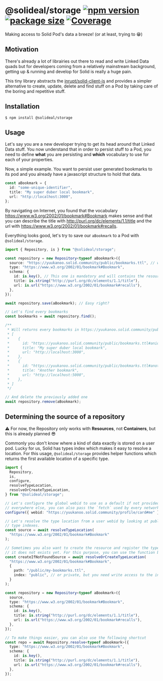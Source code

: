 # @solideal/storage [![npm version](https://badgen.net/npm/v/@solideal/storage)](https://www.npmjs.com/package/@solideal/storage) [![package size](https://badgen.net/bundlephobia/minzip/@solideal/storage)](https://bundlephobia.com/result?p=@solideal/storage) [![Coverage](https://sonarcloud.io/api/project_badges/measure?project=solideal_storage&metric=coverage)](https://sonarcloud.io/dashboard?id=solideal_storage)

Making access to Solid Pod's data a breeze! (or at least, trying to 😁)

## Motivation

There's already a lot of librairies out there to read and write Linked Data quads but for developers coming from a relatively mainstream background, getting up & running and develop for Solid is really a huge pain.

This tiny library abstracts the [inrupt/solid-client-js](https://github.com/inrupt/solid-client-js) and provides a simpler alternative to create, update, delete and find stuff on a Pod by taking care of the boring and repetitive stuff.

## Installation

```console
$ npm install @solideal/storage
```

## Usage

Let's say you are a new developer trying to get its head around that Linked Data stuff. You now understand that in order to persist stuff to a Pod, you need to define **what** you are persisting and **which** vocabulary to use for each of your properties.

Now, a simple example. You want to persist user generated bookmarks to its pod and you already have a javascript structure to hold that data.

```ts
const aBookmark = {
  id: "some-unique-identifier",
  title: "My super duber local bookmark",
  url: "http://localhost:3000",
};
```

By navigating on Internet, you found that the vocabulary https://www.w3.org/2002/01/bookmark#Bookmark makes sense and that you can describe the title with http://purl.org/dc/elements/1.1/title and the url with https://www.w3.org/2002/01/bookmark#recalls.

Everything looks good, let's try to save our `aBookmark` to a Pod with `@solideal/storage`.

```ts
import { Repository, is } from "@solideal/storage";

const repository = new Repository<typeof aBookmark>({
  source: "https://yuukanoo.solid.community/public/bookmarks.ttl", // where to store and read data
  type: "https://www.w3.org/2002/01/bookmark#Bookmark",
  schema: {
    id: is.key(), // This one is mandatory and will contains the resource location
    title: is.string("http://purl.org/dc/elements/1.1/title"),
    url: is.url("https://www.w3.org/2002/01/bookmark#recalls"),
  },
});

await repository.save(aBookmark); // Easy right?

// Let's find every bookmarks
const bookmarks = await repository.find();

/**
 * Will returns every bookmarks in https://yuukanoo.solid.community/public/bookmarks.ttl
 * [
 *    {
 *      id: "https://yuukanoo.solid.community/public/bookmarks.ttl#anid",
 *      title: "My super duber local bookmark",
 *      url: "http://localhost:3000",
 *    },
 *    {
 *      id: "https://yuukanoo.solid.community/public/bookmarks.ttl#anotherone",
 *      title: "Another bookmark",
 *      url: "http://localhost:5000",
 *    },
 * ]
 */

// And delete the previously added one
await repository.remove(aBookmark);
```

## Determining the source of a repository

⚠ For now, the Repository only works with **Resources**, not **Containers**, but this is already planned 😎

Commonly you don't know where a kind of data exactly is stored on a user pod. Lucky for us, Solid has types index which makes it easy to resolve a location. For this usage, `@solideal/storage` provides helper functions which returns the first available location of a specific type.

```ts
import {
  Repository,
  is,
  configure,
  resolveTypeLocation,
  resolveOrCreateTypeLocation,
} from "@solideal/storage";

// Let's configure the global webid to use as a default if not provided
// everywhere else, you can also pass the `fetch` used by every network calls here.
configure({ webid: "https://yuukanoo.solid.community/profile/card#me" });

// Let's resolve the type location from a user webid by looking at public/private
// type indexes.
const source = await resolveTypeLocation(
  "https://www.w3.org/2002/01/bookmark#Bookmark"
);

// Sometimes you also want to create the resource and register the type if
// it does not exists yet. For this purpose, you can use the function below
const createIfNotFoundSource = await resolveOrCreateTypeLocation(
  "https://www.w3.org/2002/01/bookmark#Bookmark",
  {
    path: "/public/my-bookmarks.ttl",
    index: "public", // or private, but you need write access to the index
  }
);

const repository = new Repository<typeof aBookmark>({
  source,
  type: "https://www.w3.org/2002/01/bookmark#Bookmark",
  schema: {
    id: is.key(),
    title: is.string("http://purl.org/dc/elements/1.1/title"),
    url: is.url("https://www.w3.org/2002/01/bookmark#recalls"),
  },
});

// To make things easier, you can also use the following shortcut
const repo = await Repository.resolve<typeof aBookmark>({
  type: "https://www.w3.org/2002/01/bookmark#Bookmark",
  schema: {
    id: is.key(),
    title: is.string("http://purl.org/dc/elements/1.1/title"),
    url: is.url("https://www.w3.org/2002/01/bookmark#recalls"),
  },
});
```
